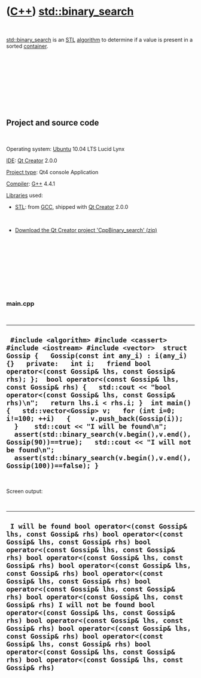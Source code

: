 



 

 

 

 

 

([C++](Cpp.md)) [std::binary\_search](CppBinary_search.md)
============================================================

 

[std::binary\_search](CppBinary_search.md) is an [STL](CppStl.md)
[algorithm](CppAlgorithm.md) to determine if a value is present in a
sorted [container](CppContainer.md).

 

 

 

 

 

Project and source code
-----------------------

 

Operating system: [Ubuntu](http://www.ubuntu.com) 10.04 LTS Lucid Lynx

[IDE](CppIde.md): [Qt Creator](CppQt.md) 2.0.0

[Project type](CppQtProjectType.md): Qt4 console Application

[Compiler](CppCompiler.md): [G++](CppGpp.md) 4.4.1

[Libraries](CppLibrary.md) used:

-   [STL](CppStl.md): from [GCC](CppGcc.md), shipped with [Qt
    Creator](CppQt.md) 2.0.0

 

-   [Download the Qt Creator project
    'CppBinary\_search' (zip)](CppBinary_search.zip)

 

 

 

 

 

### main.cpp

 

  -------------------------------------------------------------------------------------------------------------------------------------------------------------------------------------------------------------------------------------------------------------------------------------------------------------------------------------------------------------------------------------------------------------------------------------------------------------------------------------------------------------------------------------------------------------------------------------------------------------------------------------------------------------------------------------------------------------------------
  ` #include <algorithm> #include <cassert> #include <iostream> #include <vector>  struct Gossip {   Gossip(const int any_i) : i(any_i) {}   private:   int i;   friend bool operator<(const Gossip& lhs, const Gossip& rhs); };  bool operator<(const Gossip& lhs, const Gossip& rhs) {   std::cout << "bool operator<(const Gossip& lhs, const Gossip& rhs)\n";   return lhs.i < rhs.i; }  int main() {   std::vector<Gossip> v;   for (int i=0; i!=100; ++i)   {     v.push_back(Gossip(i));   }    std::cout << "I will be found\n";   assert(std::binary_search(v.begin(),v.end(),Gossip(90))==true);   std::cout << "I will not be found\n";   assert(std::binary_search(v.begin(),v.end(),Gossip(100))==false); }`
  -------------------------------------------------------------------------------------------------------------------------------------------------------------------------------------------------------------------------------------------------------------------------------------------------------------------------------------------------------------------------------------------------------------------------------------------------------------------------------------------------------------------------------------------------------------------------------------------------------------------------------------------------------------------------------------------------------------------------

 

Screen output:

 

  --------------------------------------------------------------------------------------------------------------------------------------------------------------------------------------------------------------------------------------------------------------------------------------------------------------------------------------------------------------------------------------------------------------------------------------------------------------------------------------------------------------------------------------------------------------------------------------------------------------------------------------------------------------------------------------------------------------------------------------------------------------------------------------------------------------
  ` I will be found bool operator<(const Gossip& lhs, const Gossip& rhs) bool operator<(const Gossip& lhs, const Gossip& rhs) bool operator<(const Gossip& lhs, const Gossip& rhs) bool operator<(const Gossip& lhs, const Gossip& rhs) bool operator<(const Gossip& lhs, const Gossip& rhs) bool operator<(const Gossip& lhs, const Gossip& rhs) bool operator<(const Gossip& lhs, const Gossip& rhs) bool operator<(const Gossip& lhs, const Gossip& rhs) I will not be found bool operator<(const Gossip& lhs, const Gossip& rhs) bool operator<(const Gossip& lhs, const Gossip& rhs) bool operator<(const Gossip& lhs, const Gossip& rhs) bool operator<(const Gossip& lhs, const Gossip& rhs) bool operator<(const Gossip& lhs, const Gossip& rhs) bool operator<(const Gossip& lhs, const Gossip& rhs)`
  --------------------------------------------------------------------------------------------------------------------------------------------------------------------------------------------------------------------------------------------------------------------------------------------------------------------------------------------------------------------------------------------------------------------------------------------------------------------------------------------------------------------------------------------------------------------------------------------------------------------------------------------------------------------------------------------------------------------------------------------------------------------------------------------------------------

 

 

 

 

 





 



